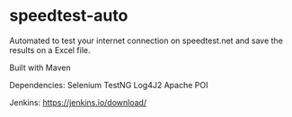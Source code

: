 # speedtest-auto
Automated to test your internet connection on speedtest.net and save the results on a Excel file.

Built with Maven

Dependencies:
  Selenium
  TestNG
  Log4J2
  Apache POI

Jenkins: https://jenkins.io/download/
